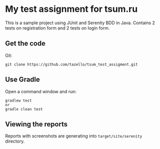 # My test assignment for tsum.ru

This is a sample project using JUnit and Serenity BDD in Java.
Contains 2 tests on registration form and 2 tests on login form.


## Get the code

Git:

    git clone https://github.com/tazello/tsum_test_assigment.git

## Use Gradle

Open a command window and run:

    gradlew test
    or
    gradle clean test


## Viewing the reports

Reports with screenshots are generating into `target/site/serenity` directory.

